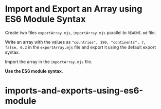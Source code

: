 # Import and Export an Array using ES6 Module Syntax

Create two files `exportArray.mjs`, `importArray.mjs` parallel to `README.md` file.

Write an array with the values as `"countries", 190, "continents", 7, false, 6.2` in the `exportArray.mjs` file and export it using the default export syntax.

Import the array in the `importArray.mjs` file.

<b>Use the ES6 module syntax</b>.
# imports-and-exports-using-es6-module
